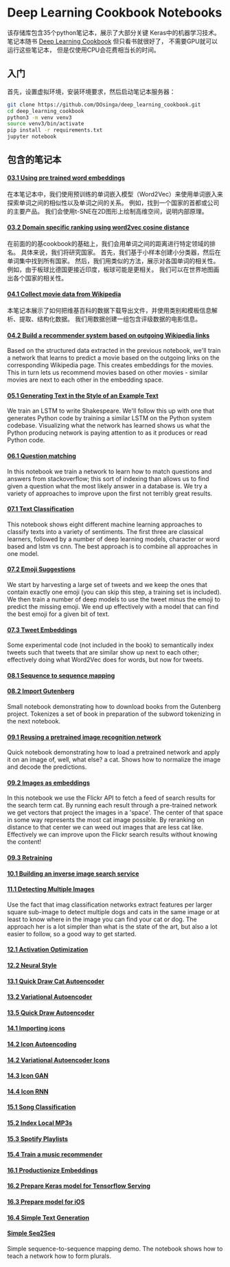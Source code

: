 # Deep Learning Cookbook Notebooks

该存储库包含35个python笔记本，展示了大部分关键
Keras中的机器学习技术。 笔记本随书
[Deep Learning Cookbook](https://www.amazon.com/Deep-Learning-Cookbook-Practical-Recipes) 但只看书就很好了， 不需要GPU就可以运行这些笔记本，
但是仅使用CPU会花费相当长的时间。

## 入门

首先，设置虚拟环境，安装环境要求，然后启动笔记本服务器：

```Bash
git clone https://github.com/DOsinga/deep_learning_cookbook.git
cd deep_learning_cookbook
python3 -m venv venv3
source venv3/bin/activate
pip install -r requirements.txt
jupyter notebook
```

## 包含的笔记本

#### [03.1 Using pre trained word embeddings](https://github.com/DOsinga/deep_learning_cookbook/blob/master/03.1%20Using%20pre%20trained%20word%20embeddings.ipynb)

在本笔记本中，我们使用预训练的单词嵌入模型（Word2Vec）来使用单词嵌入来探索单词之间的相似性以及单词之间的关系。 例如，找到一个国家的首都或公司的主要产品。 我们会使用t-SNE在2D图形上绘制高维空间，说明内部原理。

#### [03.2 Domain specific ranking using word2vec cosine distance](https://github.com/DOsinga/deep_learning_cookbook/blob/master/03.2%20Domain%20specific%20ranking%20using%20word2vec%20cosine%20distance.ipynb)

在前面的的基cookbook的基础上，我们会用单词之间的距离进行特定领域的排名。 具体来说，我们将研究国家。 首先，我们基于小样本创建小分类器，然后在单词集中找到所有国家。 然后，我们用类似的方法，展示对各国单词的相关性。 例如，由于板球比德国更接近印度，板球可能是更相关。 我们可以在世界地图画出各个国家的相关性。

#### [04.1 Collect movie data from Wikipedia](https://github.com/DOsinga/deep_learning_cookbook/blob/master/04.1%20Collect%20movie%20data%20from%20Wikipedia.ipynb)

本笔记本展示了如何把维基百科的数据下载导出文件，并使用类别和模板信息解析、提取、结构化数据。 我们用数据创建一组包含评级数据的电影信息。

#### [04.2 Build a recommender system based on outgoing Wikipedia links](https://github.com/DOsinga/deep_learning_cookbook/blob/master/04.2%20Build%20a%20recommender%20system%20based%20on%20outgoing%20Wikipedia%20links.ipynb)

Based on the structured data extracted in the previous notebook, we'll train a network that learns to predict a movie
based on the outgoing links on the corresponding Wikipedia page. This creates embeddings for the movies. This in
turn lets us recommend movies based on other movies - similar movies are next to each other in the embedding
space.

#### [05.1 Generating Text in the Style of an Example Text](https://github.com/DOsinga/deep_learning_cookbook/blob/master/05.1%20Generating%20Text%20in%20the%20Style%20of%20an%20Example%20Text.ipynb)

We train an LSTM to write Shakespeare. We'll follow this up with one that generates Python code by training a similar
LSTM on the Python system codebase. Visualizing what the network has learned shows us what the Python producing
network is paying attention to as it produces or read Python code.

#### [06.1 Question matching](https://github.com/DOsinga/deep_learning_cookbook/blob/master/06.1%20Question%20matching.ipynb)

In this notebook we train a network to learn how to match questions and answers from stackoverflow; this sort of indexing
than allows us to find given a question what the most likely answer in a database is. We try a variety of approaches to
improve upon the first not terribly great results.

#### [07.1 Text Classification](https://github.com/DOsinga/deep_learning_cookbook/blob/master/07.1%20Text%20Classification.ipynb)

This notebook shows eight different machine learning approaches to classify texts into a variety of sentiments. The first
three are classical learners, followed by a number of deep learning models, character or word based and lstm vs cnn. The
best approach is to combine all approaches in one model.

#### [07.2 Emoji Suggestions](https://github.com/DOsinga/deep_learning_cookbook/blob/master/07.2%20Emoji%20Suggestions.ipynb)

We start by harvesting a large set of tweets and we keep the ones that contain exactly one emoji (you can skip this step,
a training set is included). We then train a number of deep models to use the tweet minus the emoji to predict the missing
emoji. We end up effectively with a model that can find the best emoji for a given bit of text.

#### [07.3 Tweet Embeddings](https://github.com/DOsinga/deep_learning_cookbook/blob/master/07.3%20Tweet%20Embeddings.ipynb)

Some experimental code (not included in the book) to semantically index tweets such that tweets that are similar show
up next to each other; effectively doing what Word2Vec does for words, but now for tweets.

#### [08.1 Sequence to sequence mapping](https://github.com/DOsinga/deep_learning_cookbook/blob/master/08.1%20Sequence%20to%20sequence%20mapping.ipynb)
#### [08.2 Import Gutenberg](https://github.com/DOsinga/deep_learning_cookbook/blob/master/08.2%20Import%20Gutenberg.ipynb)

Small notebook demonstrating how to download books from the Gutenberg project. Tokenizes a set of book in preparation of
the subword tokenizing in the next notebook.

#### [09.1 Reusing a pretrained image recognition network](https://github.com/DOsinga/deep_learning_cookbook/blob/master/09.1%20Reusing%20a%20pretrained%20image%20recognition%20network.ipynb)

Quick notebook demonstrating how to load a pretrained network and apply it on an image of, well, what else? a cat.
Shows how to normalize the image and decode the predictions.

#### [09.2 Images as embeddings](https://github.com/DOsinga/deep_learning_cookbook/blob/master/09.2%20Images%20as%20embeddings.ipynb)

In this notebook we use the Flickr API to fetch a feed of search results for the search term cat. By running each result through a pre-trained network
we get vectors that project the images in a 'space'. The center of that space in some way represents the most cat image possible. By reranking on
distance to that center we can weed out images that are less cat like. Effectively we can improve upon the Flickr search results without
knowing the content!

#### [09.3 Retraining](https://github.com/DOsinga/deep_learning_cookbook/blob/master/09.3%20Retraining.ipynb)
#### [10.1 Building an inverse image search service](https://github.com/DOsinga/deep_learning_cookbook/blob/master/10.1%20Building%20an%20inverse%20image%20search%20service.ipynb)
#### [11.1 Detecting Multiple Images](https://github.com/DOsinga/deep_learning_cookbook/blob/master/11.1%20Detecting%20Multiple%20Images.ipynb)

Use the fact that imag classification networks extract features per larger square sub-image to detect multiple dogs and cats in the same
image or at least to know where in the image you can find your cat or dog. The approach her is a lot simpler than what is the state of the
art, but also a lot easier to follow, so a good way to get started.

#### [12.1 Activation Optimization](https://github.com/DOsinga/deep_learning_cookbook/blob/master/12.1%20Activation%20Optimization.ipynb)
#### [12.2 Neural Style](https://github.com/DOsinga/deep_learning_cookbook/blob/master/12.2%20Neural%20Style.ipynb)
#### [13.1 Quick Draw Cat Autoencoder](https://github.com/DOsinga/deep_learning_cookbook/blob/master/13.1%20Quick%20Draw%20Cat%20Autoencoder.ipynb)
#### [13.2 Variational Autoencoder](https://github.com/DOsinga/deep_learning_cookbook/blob/master/13.2%20Variational%20Autoencoder.ipynb)
#### [13.5 Quick Draw Autoencoder](https://github.com/DOsinga/deep_learning_cookbook/blob/master/13.5%20Quick%20Draw%20Autoencoder.ipynb)
#### [14.1 Importing icons](https://github.com/DOsinga/deep_learning_cookbook/blob/master/14.1%20Importing%20icons.ipynb)
#### [14.2 Icon Autoencoding](https://github.com/DOsinga/deep_learning_cookbook/blob/master/14.2%20Icon%20Autoencoding.ipynb)
#### [14.2 Variational Autoencoder Icons](https://github.com/DOsinga/deep_learning_cookbook/blob/master/14.2%20Variational%20Autoencoder%20Icons.ipynb)
#### [14.3 Icon GAN](https://github.com/DOsinga/deep_learning_cookbook/blob/master/14.3%20Icon%20GAN.ipynb)
#### [14.4 Icon RNN](https://github.com/DOsinga/deep_learning_cookbook/blob/master/14.4%20Icon%20RNN.ipynb)
#### [15.1 Song Classification](https://github.com/DOsinga/deep_learning_cookbook/blob/master/15.1%20Song%20Classification.ipynb)
#### [15.2 Index Local MP3s](https://github.com/DOsinga/deep_learning_cookbook/blob/master/15.2%20Index%20Local%20MP3s.ipynb)
#### [15.3 Spotify Playlists](https://github.com/DOsinga/deep_learning_cookbook/blob/master/15.3%20Spotify%20Playlists.ipynb)
#### [15.4 Train a music recommender](https://github.com/DOsinga/deep_learning_cookbook/blob/master/15.4%20Train%20a%20music%20recommender.ipynb)
#### [16.1 Productionize Embeddings](https://github.com/DOsinga/deep_learning_cookbook/blob/master/16.1%20Productionize%20Embeddings.ipynb)
#### [16.2 Prepare Keras model for Tensorflow Serving](https://github.com/DOsinga/deep_learning_cookbook/blob/master/16.2%20Prepare%20Keras%20model%20for%20Tensorflow%20Serving.ipynb)
#### [16.3 Prepare model for iOS](https://github.com/DOsinga/deep_learning_cookbook/blob/master/16.3%20Prepare%20model%20for%20iOS.ipynb)
#### [16.4 Simple Text Generation](https://github.com/DOsinga/deep_learning_cookbook/blob/master/16.4%20Simple%20Text%20Generation.ipynb)
#### [Simple Seq2Seq](https://github.com/DOsinga/deep_learning_cookbook/blob/master/Simple%20Seq2Seq.ipynb)

Simple sequence-to-sequence mapping demo. The notebook shows how to teach a network how to form plurals.
